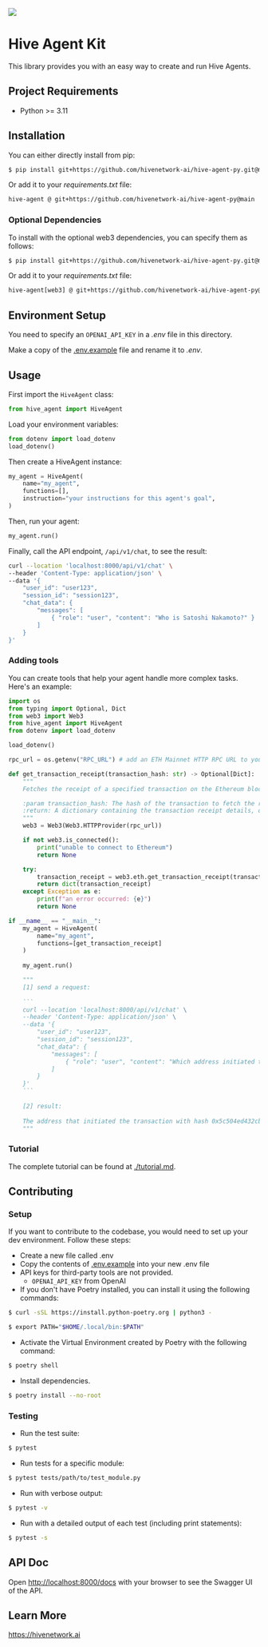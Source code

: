 ![](./assets/logo.jpg)

# Hive Agent Kit

This library provides you with an easy way to create and run Hive Agents.

## Project Requirements
- Python >= 3.11

## Installation

You can either directly install from pip:
```sh
$ pip install git+https://github.com/hivenetwork-ai/hive-agent-py.git@main
```
Or add it to your _requirements.txt_ file:
```sh
hive-agent @ git+https://github.com/hivenetwork-ai/hive-agent-py@main
```

### Optional Dependencies
To install with the optional web3 dependencies, you can specify them as follows:
```sh
$ pip install git+https://github.com/hivenetwork-ai/hive-agent-py.git@main#egg=hive-agent[web3]
```

Or add it to your _requirements.txt_ file:
```sh
hive-agent[web3] @ git+https://github.com/hivenetwork-ai/hive-agent-py@main
```

## Environment Setup
You need to specify an `OPENAI_API_KEY` in a _.env_ file in this directory.

Make a copy of the [.env.example](.env.example) file and rename it to _.env_.

## Usage

First import the `HiveAgent` class:
```python
from hive_agent import HiveAgent
```

Load your environment variables:
```python
from dotenv import load_dotenv
load_dotenv()
```

Then create a HiveAgent instance:
```python
my_agent = HiveAgent(
    name="my_agent",
    functions=[],
    instruction="your instructions for this agent's goal",
)
```

Then, run your agent:
```python
my_agent.run()
```

Finally, call the API endpoint, `/api/v1/chat`, to see the result:
```sh
curl --location 'localhost:8000/api/v1/chat' \
--header 'Content-Type: application/json' \
--data '{
    "user_id": "user123",
    "session_id": "session123",
    "chat_data": {
        "messages": [
            { "role": "user", "content": "Who is Satoshi Nakamoto?" }
        ]
    }
}'
```

### Adding tools
You can create tools that help your agent handle more complex tasks. Here's an example:
```python
import os
from typing import Optional, Dict
from web3 import Web3
from hive_agent import HiveAgent
from dotenv import load_dotenv

load_dotenv()

rpc_url = os.getenv("RPC_URL") # add an ETH Mainnet HTTP RPC URL to your `.env` file

def get_transaction_receipt(transaction_hash: str) -> Optional[Dict]:
    """
    Fetches the receipt of a specified transaction on the Ethereum blockchain and returns it as a dictionary.

    :param transaction_hash: The hash of the transaction to fetch the receipt for.
    :return: A dictionary containing the transaction receipt details, or None if the transaction cannot be found.
    """
    web3 = Web3(Web3.HTTPProvider(rpc_url))

    if not web3.is_connected():
        print("unable to connect to Ethereum")
        return None

    try:
        transaction_receipt = web3.eth.get_transaction_receipt(transaction_hash)
        return dict(transaction_receipt)
    except Exception as e:
        print(f"an error occurred: {e}")
        return None

if __name__ == "__main__":
    my_agent = HiveAgent(
        name="my_agent",
        functions=[get_transaction_receipt]
    )
    
    my_agent.run()

    """
    [1] send a request:
    
    ```
    curl --location 'localhost:8000/api/v1/chat' \
    --header 'Content-Type: application/json' \
    --data '{
        "user_id": "user123",
        "session_id": "session123",
        "chat_data": {
            "messages": [
                { "role": "user", "content": "Which address initiated this transaction - 0x5c504ed432cb51138bcf09aa5e8a410dd4a1e204ef84bfed1be16dfba1b22060?" }
            ]
        }
    }'
    ```
    
    [2] result:
    
    The address that initiated the transaction with hash 0x5c504ed432cb51138bcf09aa5e8a410dd4a1e204ef84bfed1be16dfba1b22060 is 0xA1E4380A3B1f749673E270229993eE55F35663b4.
    """
```

### Tutorial
The complete tutorial can be found at [./tutorial.md](./tutorial.md).

## Contributing

### Setup

If you want to contribute to the codebase, you would need to set up your dev environment. Follow these steps:

- Create a new file called .env
- Copy the contents of [.env.example](.env.example) into your new .env file
- API keys for third-party tools are not provided.
  - `OPENAI_API_KEY` from OpenAI
- If you don't have Poetry installed, you can install it using the following commands:
```sh
$ curl -sSL https://install.python-poetry.org | python3 -

$ export PATH="$HOME/.local/bin:$PATH" 
```
- Activate the Virtual Environment created by Poetry with the following command:
```sh
$ poetry shell
```
- Install dependencies.
```sh
$ poetry install --no-root
```

### Testing

- Run the test suite:
```sh
$ pytest
```
- Run tests for a specific module:
```sh
$ pytest tests/path/to/test_module.py
```
- Run with verbose output:
```sh
$ pytest -v
```
- Run with a detailed output of each test (including print statements):
```sh
$ pytest -s
```

## API Doc

Open [http://localhost:8000/docs](http://localhost:8000/docs) with your browser to see the Swagger UI of the API.

## Learn More

https://hivenetwork.ai
